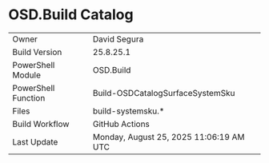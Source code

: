 ﻿# OSD.Build Catalog

| | |
|-|-|
| Owner | David Segura |
| Build Version | 25.8.25.1 |
| PowerShell Module | OSD.Build |
| PowerShell Function | Build-OSDCatalogSurfaceSystemSku |
| Files | build-systemsku.* |
| Build Workflow | GitHub Actions |
| Last Update | Monday, August 25, 2025 11:06:19 AM UTC |
